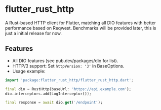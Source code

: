 # flutter_rust_http

A Rust-based HTTP client for Flutter, matching all DIO features with better performance based on Reqwest. Benchmarks will be provided later, this is just a initial release for now.

## Features
- All DIO features (see pub.dev/packages/dio for list).
- HTTP/3 support: Set `httpVersion: '3'` in BaseOptions.
- Usage example:

```dart
import 'package:flutter_rust_http/flutter_rust_http.dart';

final dio = RustHttp(baseUrl: 'https://api.example.com');
dio.interceptors.add(LogInterceptor());

final response = await dio.get('/endpoint');